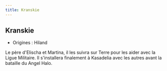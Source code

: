 ```yaml
---
title: Kranskie
---
```


Kranskie
--------



* Origines : Hiland


Le père d'Elischa et Martina, il les suivra sur Terre pour les aider avec la Ligue Militaire. Il s'installera finalement à Kasadelia avec les autres avant la bataille du Angel Halo.



